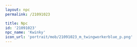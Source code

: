 ```yaml
---
layout: npc
permalink: /21091023

title: Npc
id: '21091023'
npc_name: 'Kwinky'
icon_url: 'portrait/mob/21091023_m_twingworkerblue_p.png'
---
```


